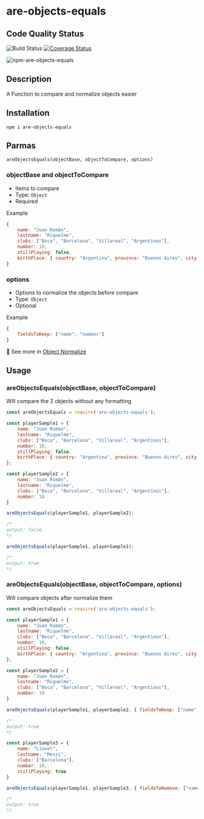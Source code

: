 # are-objects-equals

## Code Quality Status
![Build Status](https://github.com/gastonpereyra/are-objects-equals/workflows/Build%20Status/badge.svg)
[![Coverage Status](https://img.shields.io/coveralls/github/gastonpereyra/are-objects-equals/master.svg)](https://coveralls.io/r/gastonpereyra/are-objects-equals?branch=master)

![npm-are-objects-equals](https://user-images.githubusercontent.com/39351850/93023968-0f2c1400-f5c9-11ea-8e4c-c567dee98b44.png)

## Description
A Function to compare and normalize objects easier

## Installation

```
npm i are-objects-equals
```

## Parmas

`areObjectsEquals(objectBase, objectToCompare, options)`

### objectBase and objectToCompare

* Items to compare
* Type: `Object` 
* Required

Example

```js
{
    name: "Juan Román",
    lastname: "Riquelme",
    clubs: ["Boca", "Barcelona", "Villareal", "Argentinos"],
    number: 10,
    stillPlaying: false,
    birthPlace: { country: "Argentina", province: "Buenos Aires", city: "Don Torcuato" }
}
```

### options

* Options to normalize the objects before compare
* Type: `Object`
* Optional 

Example

```js
{
    fieldsToKeep: ["name", "number"]
}
```

:link: See more in [Object Normalize](https://github.com/gastonpereyra/objects-normalizer#options)


## Usage

### areObjectsEquals(objectBase, objectToCompare)

Will compare the 2 objects without any formatting

```js
const areObjectsEquals = require('are-objects-equals');

const playerSample1 = {
    name: "Juan Román",
    lastname: "Riquelme",
    clubs: ["Boca", "Barcelona", "Villareal", "Argentinos"],
    number: 10,
    stillPlaying: false,
    birthPlace: { country: "Argentina", province: "Buenos Aires", city: "Don Torcuato" }
};

const playerSample2 = {
    name: "Juan Román",
    lastname: "Riquelme",
    clubs: ["Boca", "Barcelona", "Villareal", "Argentinos"],
    number: 10
}

areObjectsEquals(playerSample1, playerSample2);

/*
output: false
*/

areObjectsEquals(playerSample1, playerSample1);

/*
output: true
*/
```

### areObjectsEquals(objectBase, objectToCompare, options)

Will compare objects after normalize them

```js
const areObjectsEquals = require('are-objects-equals');

const playerSample1 = {
    name: "Juan Román",
    lastname: "Riquelme",
    clubs: ["Boca", "Barcelona", "Villareal", "Argentinos"],
    number: 10,
    stillPlaying: false,
    birthPlace: { country: "Argentina", province: "Buenos Aires", city: "Don Torcuato" }
};

const playerSample2 = {
    name: "Juan Román",
    lastname: "Riquelme",
    clubs: ["Boca", "Barcelona", "Villareal", "Argentinos"],
    number: 10
}

areObjectsEquals(playerSample1, playerSample2, { fieldsToKeep: ["name", "lastname", "clubs", "number"]});

/*
output: true
*/

const playerSample3 = {
    name: "Lionel",
    lastname: "Messi",
    clubs: ["Barcelona"],
    number: 10,
    stillPlaying: true
}

areObjectsEquals(playerSample1, playerSample3, { fieldsToRemove: ["name", "lastname", "clubs", "stillPlaying"]});

/*
output: true
*/
